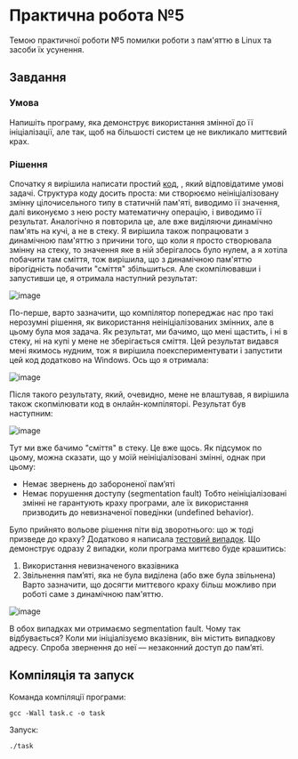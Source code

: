 # Практична робота №5
Темою практичної роботи №5 помилки роботи з пам'яттю в Linux та засоби їх усунення.
## Завдання 
### Умова
Напишіть програму, яка демонструє використання змінної до її ініціалізації, але так, щоб на більшості систем це не викликало миттєвий крах.
### Рішення
Спочатку я вирішила написати простий [код](https://github.com/AnastasiiaVdovina/Practice5/blob/main/task.c), , який відповідатиме умові задачі. 
Структура коду досить проста: ми створюємо неініціалізовану змінну цілочисельного типу в статичній пам'яті, виводимо її значення, далі виконуємо з нею росту математичну операцію, і виводимо її результат. Аналогічно я повторила це, але вже виділяючи динамічно пам'ять на кучі, а не в стеку. Я вирішила також попрацювати з динамічною пам'яттю з причини того, що коли я просто створювала змінну на стеку, то значення яке в ній зберігалось було нулем, а я хотіла побачити там сміття, тож вирішила, що з динамічною пам'яттю вірогідність побачити "сміття" збільшиться. Але скомпілювавши і запустивши це, я отримала наступний результат:

![image](https://github.com/user-attachments/assets/3a40f33e-5ff3-47a7-9519-9496587253f4)

По-перше, варто зазначити, що компілятор попереджає нас про такі нерозумні рішення, як використання неініціалізованих змінних, але в цьому була моя задача.
Як результат, ми бачимо, що мені щастить, і ні в стеку, ні на купі у мене не зберігається сміття.
Цей результат видався мені якимось нудним, тож я вирішила поекспериментувати і запустити цей код додатково на Windows.
Ось що я отримала:

![image](https://github.com/user-attachments/assets/8d5bd410-800c-42a4-8a6d-2eb1006f204c)

Після такого результату, який, очевидно, мене не влаштував, я вирішила також скопмілювати код в онлайн-компіляторі. Результат був наступним:

![image](https://github.com/user-attachments/assets/3049bc14-60eb-41ba-a953-f11c2b4d3470)

Тут ми вже бачимо "сміття" в стеку. Це вже щось.
Як підсумок по цьому, можна сказати, що у моїй неініціалізовані змінні, однак при цьому:
- Немає звернень до забороненої пам’яті
- Немає порушення доступу (segmentation fault)
Тобто неініціалізовані змінні не гарантують краху програми, але їх використання призводить до невизначеної поведінки (undefined behavior).

Було прийнято вольове рішення піти від зворотнього: що ж тоді призведе до краху?
Додатково я написала [тестовий випадок](https://github.com/AnastasiiaVdovina/Practice5/blob/main/test.c). Що демонструє одразу 2 випадки, коли програма миттєво буде крашитись:
1. Використання невизначеного вказівника
2. Звільнення пам’яті, яка не була виділена (або вже була звільнена)
Варто зазначити, що досягти миттєвого краху більш можливо при роботі саме з динамічною пам'яттю.

![image](https://github.com/user-attachments/assets/4ac5cd72-3d41-49fa-9990-b48625d0ca8e)

В обох випадках ми отримаємо segmentation fault.
Чому так відбувається?
Коли ми ініціалізуємо вказівник, він містить випадкову адресу. Спроба звернення до неї — незаконний доступ до пам’яті.

## Компіляція та запуск
Команда компіляції програми:
```
gcc -Wall task.c -o task
```

Запуск:
```
./task
```
